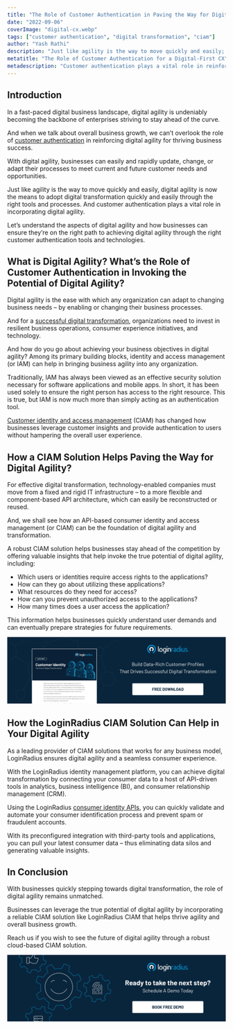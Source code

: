```yaml
---
title: "The Role of Customer Authentication in Paving the Way for Digital Agility"
date: "2022-09-06"
coverImage: "digital-cx.webp"
tags: ["customer authentication", "digital transformation", "ciam"]
author: "Yash Rathi"
description: "Just like agility is the way to move quickly and easily; digital agility is now the means to adopt digital transformation quickly through the right tools and processes. This blog explains the aspects of digital agility and how businesses can ensure they’re on the right path to achieving it through the right customer authentication tools and technologies."
metatitle: "The Role of Customer Authentication for a Digital-First CX"
metadescription: "Customer authentication plays a vital role in reinforcing digital agility for businesses. Learn how businesses can ensure they’re using the right tools."
---
```



## Introduction

In a fast-paced digital business landscape, digital agility is undeniably becoming the backbone of enterprises striving to stay ahead of the curve. 

And when we talk about overall business growth, we can’t overlook the role of [customer authentication](https://www.loginradius.com/authentication/) in reinforcing digital agility for thriving business success. 

With digital agility, businesses can easily and rapidly update, change, or adapt their processes to meet current and future customer needs and opportunities. 

Just like agility is the way to move quickly and easily, digital agility is now the means to adopt digital transformation quickly and easily through the right tools and processes. And customer authentication plays a vital role in incorporating digital agility. 

Let’s understand the aspects of digital agility and how businesses can ensure they’re on the right path to achieving digital agility through the right customer authentication tools and technologies. 


## What is Digital Agility? What’s the Role of Customer Authentication in Invoking the Potential of Digital Agility? 

Digital agility is the ease with which any organization can adapt to changing business needs – by enabling or changing their business processes. 

And for a [successful digital transformation](https://www.loginradius.com/blog/growth/4-things-consider-starting-digital-transformation/), organizations need to invest in resilient business operations, consumer experience initiatives, and technology. 

And how do you go about achieving your business objectives in digital agility? Among its primary building blocks, identity and access management (or IAM) can help in bringing business agility into any organization.

Traditionally, IAM has always been viewed as an effective security solution necessary for software applications and mobile apps. In short, it has been used solely to ensure the right person has access to the right resource. This is true, but IAM is now much more than simply acting as an authentication tool.

[Customer identity and access management](https://www.loginradius.com/blog/identity/customer-identity-and-access-management/) (CIAM) has changed how businesses leverage customer insights and provide authentication to users without hampering the overall user experience. 


## How a CIAM Solution Helps Paving the Way for Digital Agility? 

For effective digital transformation, technology-enabled companies must move from a fixed and rigid IT infrastructure – to a more flexible and component-based API architecture, which can easily be reconstructed or reused. 

And, we shall see how an API-based consumer identity and access management (or CIAM) can be the foundation of digital agility and transformation.

A robust CIAM solution helps businesses stay ahead of the competition by offering valuable insights that help invoke the true potential of digital agility, including:



* Which users or identities require access rights to the applications?
* How can they go about utilizing these applications?
* What resources do they need for access?
* How can you prevent unauthorized access to the applications?
* How many times does a user access the application?

This information helps businesses quickly understand user demands and can eventually prepare strategies for future requirements. 

[![ciam-ds](ciam-ds.webp)](https://www.loginradius.com/resource/customer-identity-the-core-of-digital-transformation/)


## How the LoginRadius CIAM Solution Can Help in Your Digital Agility

As a leading provider of CIAM solutions that works for any business model, LoginRadius ensures digital agility and a seamless consumer experience. 

With the LoginRadius identity management platform, you can achieve digital transformation by connecting your consumer data to a host of API-driven tools in analytics, business intelligence (BI), and consumer relationship management (CRM).

Using the LoginRadius [consumer identity APIs](https://www.loginradius.com/blog/identity/digital-agility/), you can quickly validate and automate your consumer identification process and prevent spam or fraudulent accounts.

With its preconfigured integration with third-party tools and applications, you can pull your latest consumer data – thus eliminating data silos and generating valuable insights.


## In Conclusion 

With businesses quickly stepping towards digital transformation, the role of digital agility remains unmatched. 

Businesses can leverage the true potential of digital agility by incorporating a reliable CIAM solution like LoginRadius CIAM that helps thrive agility and overall business growth. 

Reach us if you wish to see the future of digital agility through a robust cloud-based CIAM solution. 


[![book-a-demo-loginradius](../../assets/book-a-demo-loginradius.webp)](https://www.loginradius.com/contact-us?utm_source=blog&utm_medium=web&utm_campaign=role-of-customer-authentication-digital-first-cx)
